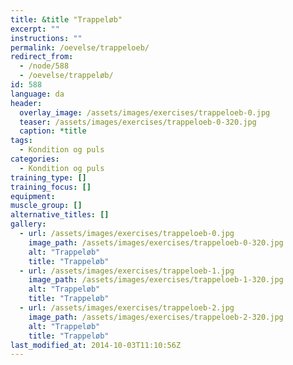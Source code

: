 ```yaml
---
title: &title "Trappeløb"
excerpt: ""
instructions: ""
permalink: /oevelse/trappeloeb/
redirect_from:
  - /node/588
  - /oevelse/trappeløb/
id: 588
language: da
header:
  overlay_image: /assets/images/exercises/trappeloeb-0.jpg
  teaser: /assets/images/exercises/trappeloeb-0-320.jpg
  caption: *title
tags:
  - Kondition og puls
categories:
  - Kondition og puls
training_type: []
training_focus: []
equipment:
muscle_group: []
alternative_titles: []
gallery:
  - url: /assets/images/exercises/trappeloeb-0.jpg
    image_path: /assets/images/exercises/trappeloeb-0-320.jpg
    alt: "Trappeløb"
    title: "Trappeløb"
  - url: /assets/images/exercises/trappeloeb-1.jpg
    image_path: /assets/images/exercises/trappeloeb-1-320.jpg
    alt: "Trappeløb"
    title: "Trappeløb"
  - url: /assets/images/exercises/trappeloeb-2.jpg
    image_path: /assets/images/exercises/trappeloeb-2-320.jpg
    alt: "Trappeløb"
    title: "Trappeløb"
last_modified_at: 2014-10-03T11:10:56Z
---
```

